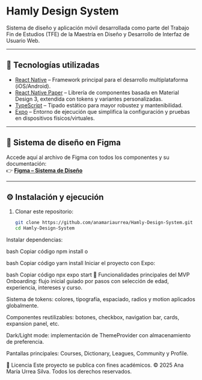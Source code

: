 # Hamly Design System

Sistema de diseño y aplicación móvil desarrollada como parte del Trabajo Fin de Estudios (TFE) de la Maestría en Diseño y Desarrollo de Interfaz de Usuario Web.  

---

## 🚀 Tecnologías utilizadas

- [React Native](https://reactnative.dev/) – Framework principal para el desarrollo multiplataforma (iOS/Android).
- [React Native Paper](https://callstack.github.io/react-native-paper/) – Librería de componentes basada en Material Design 3, extendida con tokens y variantes personalizadas.
- [TypeScript](https://www.typescriptlang.org/) – Tipado estático para mayor robustez y mantenibilidad.
- [Expo](https://expo.dev/) – Entorno de ejecución que simplifica la configuración y pruebas en dispositivos físicos/virtuales.

---

## 🎨 Sistema de diseño en Figma

Accede aquí al archivo de Figma con todos los componentes y su documentación:  
👉 [**Figma – Sistema de Diseño**](https://www.figma.com/design/e4SEAYbTL514BGeC4T1aJm/Hamly-Design-System?node-id=11-1833&t=Of3LE22oXMhd4pLr-1)

---

## ⚙️ Instalación y ejecución

1. Clonar este repositorio:  
   ```bash
   git clone https://github.com/anamariaurrea/Hamly-Design-System.git
   cd Hamly-Design-System
Instalar dependencias:

bash
Copiar código
npm install
o

bash
Copiar código
yarn install
Iniciar el proyecto con Expo:

bash
Copiar código
npx expo start
🧩 Funcionalidades principales del MVP
Onboarding: flujo inicial guiado por pasos con selección de edad, experiencia, intereses y curso.

Sistema de tokens: colores, tipografía, espaciado, radios y motion aplicados globalmente.

Componentes reutilizables: botones, checkbox, navigation bar, cards, expansion panel, etc.

Dark/Light mode: implementación de ThemeProvider con almacenamiento de preferencia.

Pantallas principales: Courses, Dictionary, Leagues, Community y Profile.

📖 Licencia
Este proyecto se publica con fines académicos.
© 2025 Ana María Urrea Silva. Todos los derechos reservados.

